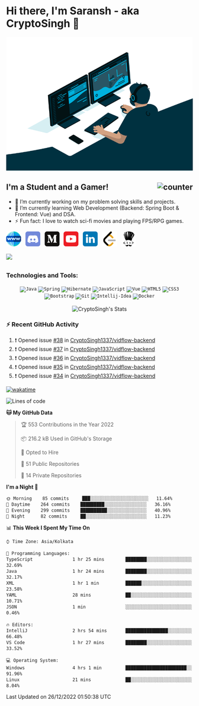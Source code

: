 # Hi there, I'm Saransh - aka CryptoSingh 👋

<div align="center">
<img src="https://github.com/CryptoSingh1337/CryptoSingh1337/blob/master/icons/code.gif" height="360px" width="640px" alt="gif"/>
</div>

## I'm a Student and a Gamer!<img src="https://komarev.com/ghpvc/?username=cryptosingh1337" alt="counter" align="right"/>

- 🔭 I’m currently working on my problem solving skills and projects.
- 🌱 I’m currently learning Web Development (Backend: Spring Boot & Frontend: Vue) and DSA.
- ⚡ Fun fact: I love to watch sci-fi movies and playing FPS/RPG games.

<a href="https://saranshkumar.me/" target="_blank"><img alt="website" height="40px" width="40px" src="./icons/world-wide-web.svg"/></a>&nbsp;&nbsp;
<a href="https://discord.gg/6efHuzv" target="_blank"><img alt="discord" height="40px" width="40px" src="https://raw.githubusercontent.com/edent/SuperTinyIcons/master/images/svg/discord.svg"/></a>&nbsp;&nbsp;
<a href="https://cryptosingh1337.medium.com/" target="_blank"><img alt="Medium" height="40px" width="40px" src="https://raw.githubusercontent.com/edent/SuperTinyIcons/master/images/svg/medium.svg"/></a>&nbsp;&nbsp;
<a href="https://youtube.com/cryptosingh" target="_blank"><img alt="youtube" height="40px" width="40px" src="https://raw.githubusercontent.com/edent/SuperTinyIcons/master/images/svg/youtube.svg"/></a>&nbsp;&nbsp;
<a href="https://linkedin.com/in/saransh-kumar-2k19/" target="_blank"><img alt="linkedin" height="40px" width="40px" src="https://raw.githubusercontent.com/edent/SuperTinyIcons/master/images/svg/linkedin.svg"/></a>&nbsp;&nbsp;
<a href="https://leetcode.com/cryptosingh/" target="_blank"><img alt="leetcode" height="40px" width="40px" src="./icons/leetcode.svg"/></a>&nbsp;&nbsp;
<a href="https://codechef.com/users/cryptosingh" target="_blank"><img alt="codechef" height="40px" width="40px" src="./icons/codechef.svg"/></a>
<br>
<br>
<a href="https://github.com/CryptoSingh1337/cryptosingh1337.github.io/raw/master/static/resume/SaranshKumar-Resume.pdf" download>![](https://img.shields.io/badge/Download-R%C3%A9sum%C3%A9-blue?style=plastic)</a>

##

### Technologies and Tools:

<div align="center">
<code><img alt="Java" height="40px" width="40px" src="https://raw.githubusercontent.com/tomchen/stack-icons/master/logos/java.svg" title="Java"/></code>
<code><img alt="Spring" height="40px" width="40px" src="https://raw.githubusercontent.com/tomchen/stack-icons/master/logos/spring.svg" title="Spring"/></code>
<code><img alt="Hibernate" height="40px" width="40px" src="https://raw.githubusercontent.com/tomchen/stack-icons/master/logos/hibernate.svg" title="Hibernate"/></code>
<code><img alt="JavaScript" height="40px" width="40px" src="https://raw.githubusercontent.com/tomchen/stack-icons/master/logos/javascript.svg" title="JavaScript"/></code>
<code><img alt="Vue" height="40px" width="40px" src="https://raw.githubusercontent.com/tomchen/stack-icons/master/logos/vue.svg" title="Vue 3"/></code>
<code><img alt="HTML5" height="40px" width="40px" src="https://raw.githubusercontent.com/tomchen/stack-icons/master/logos/html-5.svg" title="HTML5"/></code>
<code><img alt="CSS3" height="40px" width="40px" src="https://raw.githubusercontent.com/tomchen/stack-icons/master/logos/css-3.svg" title="CSS3"/></code>
<code><img alt="Bootstrap" height="40px" width="40px" src="https://raw.githubusercontent.com/tomchen/stack-icons/master/logos/bootstrap.svg" title="Bootstrap"/></code>
<code><img alt="Git" height="40px" width="40px" src="https://raw.githubusercontent.com/tomchen/stack-icons/master/logos/git-icon.svg" title="Git"/></code>
<code><img alt="Intellij-Idea" height="40px" width="40px" src="https://raw.githubusercontent.com/tomchen/stack-icons/master/logos/intellij-idea.svg" title="Intellij-IDEA"/></code>
<code><img alt="Docker" height="40px" width="40px" src="https://raw.githubusercontent.com/tomchen/stack-icons/master/logos/docker-icon.svg" title="Docker"/></code>
</div>
<br>
<div align="center">
<img  alt="CryptoSingh's Stats" src="https://github-readme-stats-clone.vercel.app/api?username=CryptoSingh1337&show_icons=true&bg_color=FFFFFF&title_color=003140&icon_color=003140&text_color=0486AA" title="Stats"/>
</div>

### ⚡ Recent GitHub Activity

<!--RECENT_ACTIVITY:start-->

1. ❗️ Opened issue [#38](https://github.com/CryptoSingh1337/vidflow-backend/issues/38) in [CryptoSingh1337/vidflow-backend](https://github.com/CryptoSingh1337/vidflow-backend)
2. ❗️ Opened issue [#37](https://github.com/CryptoSingh1337/vidflow-backend/issues/37) in [CryptoSingh1337/vidflow-backend](https://github.com/CryptoSingh1337/vidflow-backend)
3. ❗️ Opened issue [#36](https://github.com/CryptoSingh1337/vidflow-backend/issues/36) in [CryptoSingh1337/vidflow-backend](https://github.com/CryptoSingh1337/vidflow-backend)
4. ❗️ Opened issue [#35](https://github.com/CryptoSingh1337/vidflow-backend/issues/35) in [CryptoSingh1337/vidflow-backend](https://github.com/CryptoSingh1337/vidflow-backend)
5. ❗️ Opened issue [#34](https://github.com/CryptoSingh1337/vidflow-backend/issues/34) in [CryptoSingh1337/vidflow-backend](https://github.com/CryptoSingh1337/vidflow-backend)
<!--RECENT_ACTIVITY:end-->

[![wakatime](https://wakatime.com/badge/user/b9df6102-292d-4e04-8c49-0347a58ded19.svg)](https://wakatime.com/@b9df6102-292d-4e04-8c49-0347a58ded19)
<!--START_SECTION:waka-->
![Lines of code](https://img.shields.io/badge/From%20Hello%20World%20I%27ve%20Written-298%20Thousand%20lines%20of%20code-blue)

**🐱 My GitHub Data** 

> 🏆 553 Contributions in the Year 2022
 > 
> 📦 216.2 kB Used in GitHub's Storage 
 > 
> 💼 Opted to Hire
 > 
> 📜 51 Public Repositories 
 > 
> 🔑 14 Private Repositories  
 > 
**I'm a Night 🦉** 

```text
🌞 Morning    85 commits     ███░░░░░░░░░░░░░░░░░░░░░░   11.64% 
🌆 Daytime    264 commits    █████████░░░░░░░░░░░░░░░░   36.16% 
🌃 Evening    299 commits    ██████████░░░░░░░░░░░░░░░   40.96% 
🌙 Night      82 commits     ██░░░░░░░░░░░░░░░░░░░░░░░   11.23%

```


📊 **This Week I Spent My Time On** 

```text
⌚︎ Time Zone: Asia/Kolkata

💬 Programming Languages: 
TypeScript               1 hr 25 mins        ████████░░░░░░░░░░░░░░░░░   32.69% 
Java                     1 hr 24 mins        ████████░░░░░░░░░░░░░░░░░   32.17% 
XML                      1 hr 1 min          ██████░░░░░░░░░░░░░░░░░░░   23.58% 
YAML                     28 mins             ██░░░░░░░░░░░░░░░░░░░░░░░   10.71% 
JSON                     1 min               ░░░░░░░░░░░░░░░░░░░░░░░░░   0.46%

🔥 Editors: 
IntelliJ                 2 hrs 54 mins       ████████████████░░░░░░░░░   66.48% 
VS Code                  1 hr 27 mins        ████████░░░░░░░░░░░░░░░░░   33.52%

💻 Operating System: 
Windows                  4 hrs 1 min         ███████████████████████░░   91.96% 
Linux                    21 mins             ██░░░░░░░░░░░░░░░░░░░░░░░   8.04%

```


 Last Updated on 26/12/2022 01:50:38 UTC
<!--END_SECTION:waka-->
